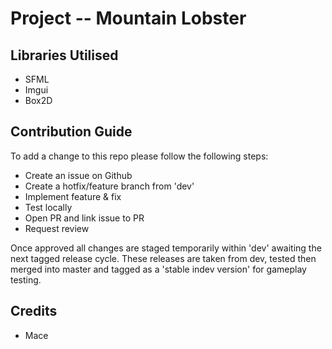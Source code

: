 # Project -- Mountain Lobster

## Libraries Utilised
 - SFML 
 - Imgui 
 - Box2D


## Contribution Guide
To add a change to this repo please follow the following steps: 
 - Create an issue on Github
 - Create a hotfix/feature branch from 'dev' 
 - Implement feature & fix
 - Test locally 
 - Open PR and link issue to PR
 - Request review 

Once approved all changes are staged temporarily within 'dev' awaiting
the next tagged release cycle. These releases are taken from dev, tested
then merged into master and tagged as a 'stable indev version' for gameplay
testing.

## Credits
* Mace
